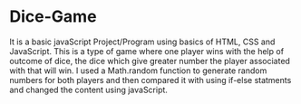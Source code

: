 # Dice-Game
It is a basic javaScript Project/Program using basics of HTML, CSS and JavaScript.
This is a type of game where one player wins with the help of outcome of dice, the dice which give greater number the player associated with that will win. I used a Math.random function to generate random numbers for both players and then compared it with using if-else statments and changed the content using javaScript.

